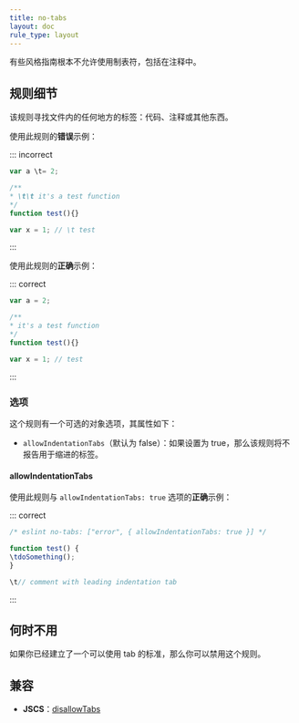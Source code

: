 ```yaml
---
title: no-tabs
layout: doc
rule_type: layout
---
```


有些风格指南根本不允许使用制表符，包括在注释中。

## 规则细节

该规则寻找文件内的任何地方的标签：代码、注释或其他东西。

使用此规则的**错误**示例：

::: incorrect

```js
var a \t= 2;

/**
* \t\t it's a test function
*/
function test(){}

var x = 1; // \t test
```

:::

使用此规则的**正确**示例：

::: correct

```js
var a = 2;

/**
* it's a test function
*/
function test(){}

var x = 1; // test
```

:::

### 选项

这个规则有一个可选的对象选项，其属性如下：

* `allowIndentationTabs`（默认为 false）：如果设置为 true，那么该规则将不报告用于缩进的标签。

#### allowIndentationTabs

使用此规则与 `allowIndentationTabs: true` 选项的**正确**示例：

::: correct

```js
/* eslint no-tabs: ["error", { allowIndentationTabs: true }] */

function test() {
\tdoSomething();
}

\t// comment with leading indentation tab
```

:::

## 何时不用

如果你已经建立了一个可以使用 tab 的标准，那么你可以禁用这个规则。

## 兼容

* **JSCS**：[disallowTabs](https://jscs-dev.github.io/rule/disallowTabs)
